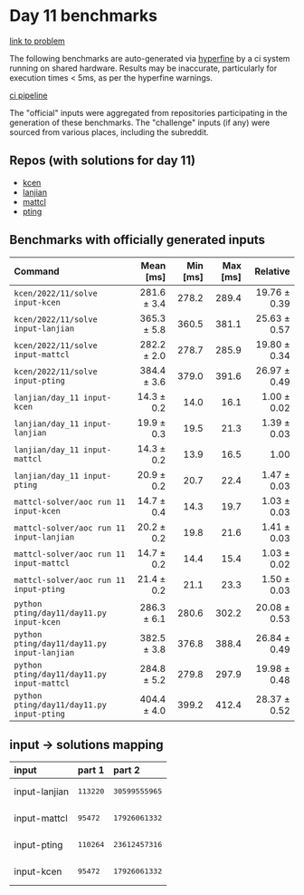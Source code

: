 # Day 11 benchmarks

[link to problem](http://adventofcode.com/2022/day/11)

The following benchmarks are auto-generated via [hyperfine](https://github.com/sharkdp/hyperfine) by a ci system running on shared hardware. Results may be inaccurate, particularly for execution times < 5ms, as per the hyperfine warnings.

[ci pipeline](http://ci.papercode.net:8080/teams/aoc2022/pipelines/aoc-compare-2022)

The "official" inputs were aggregated from repositories participating in the generation of these benchmarks. The "challenge" inputs (if any) were sourced from various places, including the subreddit.

## Repos (with solutions for day 11)


- [kcen](https://github.com/kcen/AdventOfCode)
- [lanjian](https://github.com/LanJian/aoc-2022)
- [mattcl](https://github.com/mattcl/aoc2022)
- [pting](https://github.com/pting/aoc2022)

## Benchmarks with officially generated inputs
| Command | Mean [ms] | Min [ms] | Max [ms] | Relative |
|:---|---:|---:|---:|---:|
| `kcen/2022/11/solve input-kcen` | 281.6 ± 3.4 | 278.2 | 289.4 | 19.76 ± 0.39 |
| `kcen/2022/11/solve input-lanjian` | 365.3 ± 5.8 | 360.5 | 381.1 | 25.63 ± 0.57 |
| `kcen/2022/11/solve input-mattcl` | 282.2 ± 2.0 | 278.7 | 285.9 | 19.80 ± 0.34 |
| `kcen/2022/11/solve input-pting` | 384.4 ± 3.6 | 379.0 | 391.6 | 26.97 ± 0.49 |
| `lanjian/day_11 input-kcen` | 14.3 ± 0.2 | 14.0 | 16.1 | 1.00 ± 0.02 |
| `lanjian/day_11 input-lanjian` | 19.9 ± 0.3 | 19.5 | 21.3 | 1.39 ± 0.03 |
| `lanjian/day_11 input-mattcl` | 14.3 ± 0.2 | 13.9 | 16.5 | 1.00 |
| `lanjian/day_11 input-pting` | 20.9 ± 0.2 | 20.7 | 22.4 | 1.47 ± 0.03 |
| `mattcl-solver/aoc run 11 input-kcen` | 14.7 ± 0.4 | 14.3 | 19.7 | 1.03 ± 0.03 |
| `mattcl-solver/aoc run 11 input-lanjian` | 20.2 ± 0.2 | 19.8 | 21.6 | 1.41 ± 0.03 |
| `mattcl-solver/aoc run 11 input-mattcl` | 14.7 ± 0.2 | 14.4 | 15.4 | 1.03 ± 0.02 |
| `mattcl-solver/aoc run 11 input-pting` | 21.4 ± 0.2 | 21.1 | 23.3 | 1.50 ± 0.03 |
| `python pting/day11/day11.py input-kcen` | 286.3 ± 6.1 | 280.6 | 302.2 | 20.08 ± 0.53 |
| `python pting/day11/day11.py input-lanjian` | 382.5 ± 3.8 | 376.8 | 388.4 | 26.84 ± 0.49 |
| `python pting/day11/day11.py input-mattcl` | 284.8 ± 5.2 | 279.8 | 297.9 | 19.98 ± 0.48 |
| `python pting/day11/day11.py input-pting` | 404.4 ± 4.0 | 399.2 | 412.4 | 28.37 ± 0.52 |

## input -> solutions mapping
|input|part 1|part 2|
|:---|:---|:---|
|input-lanjian|<pre>113220</pre>|<pre>30599555965</pre>|
|input-mattcl|<pre>95472</pre>|<pre>17926061332</pre>|
|input-pting|<pre>110264</pre>|<pre>23612457316</pre>|
|input-kcen|<pre>95472</pre>|<pre>17926061332</pre>|
